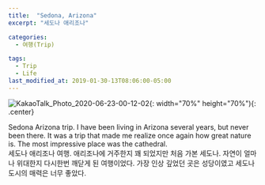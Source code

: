 ```yaml
---
title:  "Sedona, Arizona"
excerpt: "세도나 애리조나"

categories:
  - 여행(Trip)

tags:
  - Trip
  - Life
last_modified_at: 2019-01-30-13T08:06:00-05:00
---
```


![KakaoTalk_Photo_2020-06-23-00-12-02](https://user-images.githubusercontent.com/43649503/85304220-75cbf500-b4e6-11ea-917c-8cc2ac8c7ded.jpeg){: width="70%" height="70%"){: .center}


<div style="text-align: left">Sedona Arizona trip. I have been living in Arizona several years, but never been there. It was a trip that made me realize once again how great nature is. The most impressive place was the cathedral.</div>


<div style="text-align: left">세도나 애리조나 여행. 애리조나에 거주한지 꽤 되었지만 처음 가본 세도나. 자연이 얼마나 위대한지 다시한번 깨닫게 된 여행이었다. 가장 인상 깊었던 곳은 성당이였고 세도나 도시의 매력은 너무 좋았다.</div>
